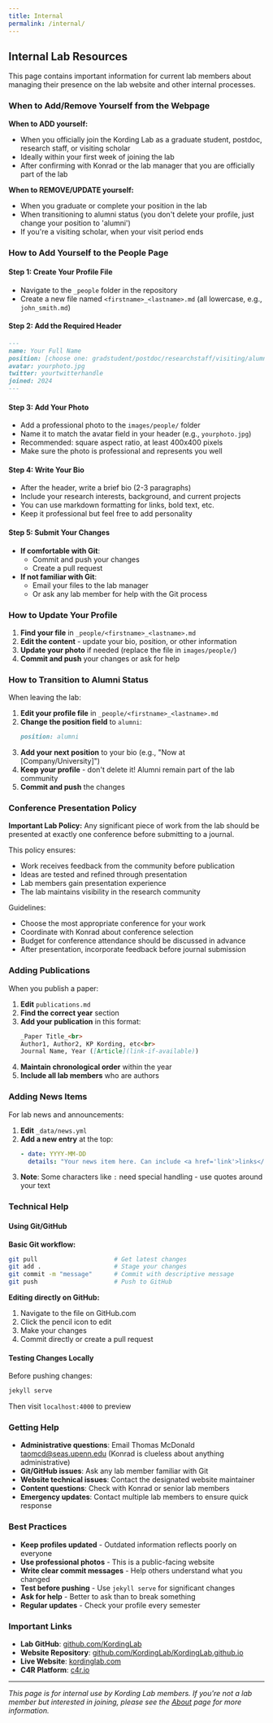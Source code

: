 ```yaml
---
title: Internal
permalink: /internal/
---
```


## Internal Lab Resources

This page contains important information for current lab members about managing their presence on the lab website and other internal processes.

### When to Add/Remove Yourself from the Webpage

**When to ADD yourself:**
- When you officially join the Kording Lab as a graduate student, postdoc, research staff, or visiting scholar
- Ideally within your first week of joining the lab
- After confirming with Konrad or the lab manager that you are officially part of the lab

**When to REMOVE/UPDATE yourself:**
- When you graduate or complete your position in the lab
- When transitioning to alumni status (you don't delete your profile, just change your position to 'alumni')
- If you're a visiting scholar, when your visit period ends

### How to Add Yourself to the People Page

#### Step 1: Create Your Profile File
- Navigate to the `_people` folder in the repository
- Create a new file named `<firstname>_<lastname>.md` (all lowercase, e.g., `john_smith.md`)

#### Step 2: Add the Required Header
```markdown
---
name: Your Full Name
position: [choose one: gradstudent/postdoc/researchstaff/visiting/alumni]
avatar: yourphoto.jpg
twitter: yourtwitterhandle
joined: 2024
---
```

#### Step 3: Add Your Photo
- Add a professional photo to the `images/people/` folder
- Name it to match the avatar field in your header (e.g., `yourphoto.jpg`)
- Recommended: square aspect ratio, at least 400x400 pixels
- Make sure the photo is professional and represents you well

#### Step 4: Write Your Bio
- After the header, write a brief bio (2-3 paragraphs)
- Include your research interests, background, and current projects
- You can use markdown formatting for links, bold text, etc.
- Keep it professional but feel free to add personality

#### Step 5: Submit Your Changes
- **If comfortable with Git**: 
  - Commit and push your changes
  - Create a pull request
- **If not familiar with Git**:
  - Email your files to the lab manager
  - Or ask any lab member for help with the Git process

### How to Update Your Profile

1. **Find your file** in `_people/<firstname>_<lastname>.md`
2. **Edit the content** - update your bio, position, or other information
3. **Update your photo** if needed (replace the file in `images/people/`)
4. **Commit and push** your changes or ask for help

### How to Transition to Alumni Status

When leaving the lab:

1. **Edit your profile file** in `_people/<firstname>_<lastname>.md`
2. **Change the position field** to `alumni`:
   ```markdown
   position: alumni
   ```
3. **Add your next position** to your bio (e.g., "Now at [Company/University]")
4. **Keep your profile** - don't delete it! Alumni remain part of the lab community
5. **Commit and push** the changes

### Conference Presentation Policy

**Important Lab Policy:** Any significant piece of work from the lab should be presented at exactly one conference before submitting to a journal.

This policy ensures:
- Work receives feedback from the community before publication
- Ideas are tested and refined through presentation
- Lab members gain presentation experience
- The lab maintains visibility in the research community

Guidelines:
- Choose the most appropriate conference for your work
- Coordinate with Konrad about conference selection
- Budget for conference attendance should be discussed in advance
- After presentation, incorporate feedback before journal submission

### Adding Publications

When you publish a paper:

1. **Edit** `publications.md`
2. **Find the correct year** section
3. **Add your publication** in this format:
   ```markdown
   _Paper Title_<br>
   Author1, Author2, KP Kording, etc<br>
   Journal Name, Year ([Article](link-if-available))
   ```
4. **Maintain chronological order** within the year
5. **Include all lab members** who are authors

### Adding News Items

For lab news and announcements:

1. **Edit** `_data/news.yml`
2. **Add a new entry** at the top:
   ```yaml
   - date: YYYY-MM-DD
     details: "Your news item here. Can include <a href='link'>links</a>"
   ```
3. **Note**: Some characters like `:` need special handling - use quotes around your text

### Technical Help

#### Using Git/GitHub

**Basic Git workflow:**
```bash
git pull                     # Get latest changes
git add .                    # Stage your changes
git commit -m "message"      # Commit with descriptive message
git push                     # Push to GitHub
```

**Editing directly on GitHub:**
1. Navigate to the file on GitHub.com
2. Click the pencil icon to edit
3. Make your changes
4. Commit directly or create a pull request

#### Testing Changes Locally

Before pushing changes:
```bash
jekyll serve
```
Then visit `localhost:4000` to preview

### Getting Help

- **Administrative questions**: Email Thomas McDonald <taomcd@seas.upenn.edu> (Konrad is clueless about anything administrative)
- **Git/GitHub issues**: Ask any lab member familiar with Git
- **Website technical issues**: Contact the designated website maintainer
- **Content questions**: Check with Konrad or senior lab members
- **Emergency updates**: Contact multiple lab members to ensure quick response

### Best Practices

- **Keep profiles updated** - Outdated information reflects poorly on everyone
- **Use professional photos** - This is a public-facing website
- **Write clear commit messages** - Help others understand what you changed
- **Test before pushing** - Use `jekyll serve` for significant changes
- **Ask for help** - Better to ask than to break something
- **Regular updates** - Check your profile every semester

### Important Links

- **Lab GitHub**: [github.com/KordingLab](https://github.com/KordingLab)
- **Website Repository**: [github.com/KordingLab/KordingLab.github.io](https://github.com/KordingLab/KordingLab.github.io)
- **Live Website**: [kordinglab.com](http://kordinglab.com)
- **C4R Platform**: [c4r.io](https://c4r.io)

---

*This page is for internal use by Kording Lab members. If you're not a lab member but interested in joining, please see the [About](/about) page for more information.*